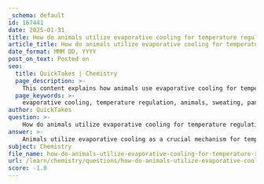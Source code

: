 ```yaml
---
_schema: default
id: 167441
date: 2025-01-31
title: How do animals utilize evaporative cooling for temperature regulation?
article_title: How do animals utilize evaporative cooling for temperature regulation?
date_format: MMM DD, YYYY
post_on_text: Posted on
seo:
  title: QuickTakes | Chemistry
  page_description: >-
    This content explains how animals use evaporative cooling for temperature regulation, detailing the mechanisms involved, examples from humans and other animals, and its importance for physiology and ecology.
  page_keywords: >-
    evaporative cooling, temperature regulation, animals, sweating, panting, body temperature, homeostasis, physiological process, heat stress, climate effects
author: QuickTakes
question: >-
    How do animals utilize evaporative cooling for temperature regulation?
answer: >-
    Animals utilize evaporative cooling as a crucial mechanism for temperature regulation, particularly in response to heat or during physical exertion. This process involves the evaporation of water from the surface of the skin or respiratory surfaces, which leads to a cooling effect. Here’s how it works:\n\n1. **Mechanism of Evaporative Cooling**: When water molecules on the surface of the skin or mucous membranes gain enough energy (typically from body heat), they can escape into the air as vapor. This escape of higher-energy molecules results in a decrease in the average kinetic energy of the remaining water molecules, leading to a cooling effect on the surface.\n\n2. **Sweating in Humans**: In humans, sweating is a primary method of evaporative cooling. As sweat evaporates from the skin, it absorbs heat from the body, effectively lowering body temperature. This is particularly important during exercise or in hot environments, where maintaining a stable internal temperature is vital for physiological functions.\n\n3. **Other Animals**: Many other animals also employ evaporative cooling. For instance, dogs and cats primarily cool themselves through panting, which increases the evaporation of moisture from their tongues and respiratory tract. Some animals, like certain species of birds, may also use behaviors such as bathing or spreading water on their feathers to enhance cooling.\n\n4. **Physiological Importance**: The ability to regulate body temperature through evaporative cooling is essential for preventing overheating, which can lead to heat-related illnesses. This mechanism helps maintain homeostasis, ensuring that enzymatic and metabolic processes function optimally.\n\n5. **Broader Ecological Implications**: Beyond individual organisms, evaporative cooling contributes to local climate regulation. The evaporation of water from surfaces can lead to localized cooling effects, influencing weather patterns and overall climate dynamics.\n\nIn summary, evaporative cooling is a vital process that allows animals to manage their body temperature effectively, ensuring survival and proper functioning in varying environmental conditions.
subject: Chemistry
file_name: how-do-animals-utilize-evaporative-cooling-for-temperature-regulation.md
url: /learn/chemistry/questions/how-do-animals-utilize-evaporative-cooling-for-temperature-regulation
score: -1.0
---
```


&nbsp;